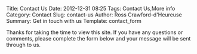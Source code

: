 Title: Contact Us
Date: 2012-12-31 08:25
Tags: Contact Us,More info
Category: Contact
Slug: contact-us
Author: Ross Crawford-d'Heureuse
Summary: Get in touch with us
Template: contact_form

Thanks for taking the time to view this site. If you have any questions or comments, please complete the form below
and your message will be sent through to us.

